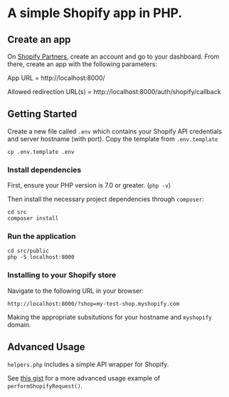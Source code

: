 # A simple Shopify app in PHP.

## Create an app
On [Shopify Partners](https://www.shopify.com/partners), create an account and go to your dashboard. From there, create an app with the following parameters:

App URL = http://localhost:8000/

Allowed redirection URL(s) = http://localhost:8000/auth/shopify/callback

## Getting Started

Create a new file called `.env` which contains your Shopify API credentials and server hostname (with port). Copy the template from `.env.template`

```shell
cp .env.template .env
```

### Install dependencies
First, ensure your PHP version is 7.0 or greater. (`php -v`)

Then install the necessary project dependencies through `composer`:

```shell
cd src
composer install
```

### Run the application
```shell
cd src/public
php -S localhost:8000
```

### Installing to your Shopify store
Navigate to the following URL in your browser:

`http://localhost:8000/?shop=my-test-shop.myshopify.com`

Making the appropriate subsitutions for your hostname and `myshopify` domain.

## Advanced Usage

`helpers.php` includes a simple API wrapper for Shopify.

See [this gist](https://gist.github.com/jamiemtdwyer/e109bcab1ff187f6341b7077904e47d6) for a more advanced usage example of `performShopifyRequest()`.
